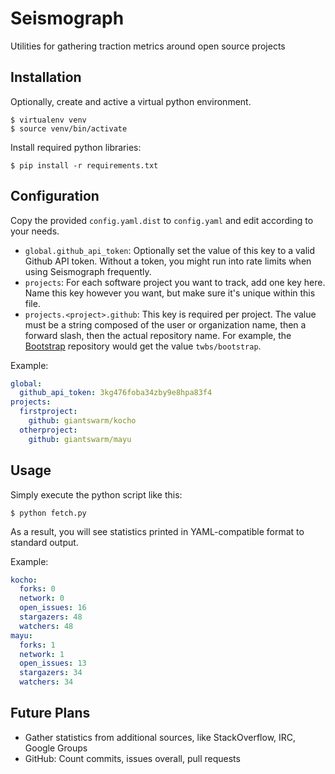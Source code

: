 # Seismograph

Utilities for gathering traction metrics around open source projects

## Installation

Optionally, create and active a virtual python environment.

```nohighlight
$ virtualenv venv
$ source venv/bin/activate
```

Install required python libraries:

```nohighlight
$ pip install -r requirements.txt
```

## Configuration

Copy the provided `config.yaml.dist` to `config.yaml` and edit according to your needs.

- `global.github_api_token`: Optionally set the value of this key to a valid Github API token. Without a token, you might run into rate limits when using Seismograph frequently.
- `projects`: For each software project you want to track, add one key here. Name this key however you want, but make sure it's unique within this file.
- `projects.<project>.github`: This key is required per project. The value must be a string composed of the user or organization name, then a forward slash, then the actual repository name. For example, the [Bootstrap](https://github.com/twbs/bootstrap) repository would get the value `twbs/bootstrap`.

Example:

```yaml
global:
  github_api_token: 3kg476foba34zby9e8hpa83f4
projects:
  firstproject:
    github: giantswarm/kocho
  otherproject:
    github: giantswarm/mayu
```

## Usage

Simply execute the python script like this:

```nohighlight
$ python fetch.py
```

As a result, you will see statistics printed in YAML-compatible format to standard output.

Example:

```yaml
kocho:
  forks: 0
  network: 0
  open_issues: 16
  stargazers: 48
  watchers: 48
mayu:
  forks: 1
  network: 1
  open_issues: 13
  stargazers: 34
  watchers: 34
```

## Future Plans

- Gather statistics from additional sources, like StackOverflow, IRC, Google Groups
- GitHub: Count commits, issues overall, pull requests
